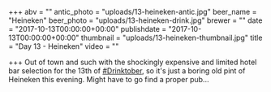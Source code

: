 +++
abv = ""
antic_photo = "uploads/13-heineken-antic.jpg"
beer_name = "Heineken"
beer_photo = "uploads/13-heineken-drink.jpg"
brewer = ""
date = "2017-10-13T00:00:00+00:00"
publishdate = "2017-10-13T00:00:00+00:00"
thumbnail = "uploads/13-heineken-thumbnail.jpg"
title = "Day 13 - Heineken"
video = ""

+++
Out of town and such with the shockingly expensive and limited hotel bar selection for the 13th of [#Drinktober](https://www.facebook.com/hashtag/drinktober?epa=HASHTAG), so it's just a boring old pint of Heineken this evening. Might have to go find a proper pub...